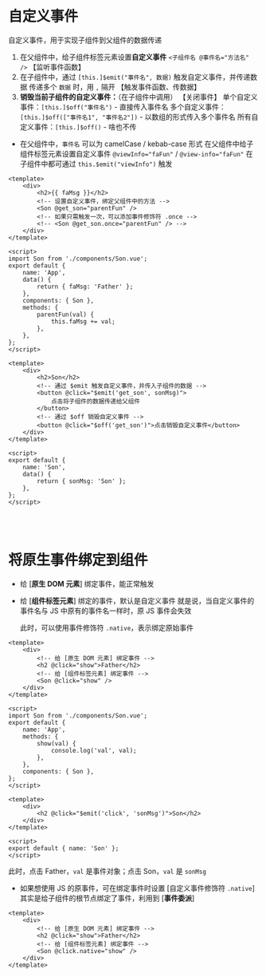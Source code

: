 # 自定义事件

自定义事件，用于实现子组件到父组件的数据传递

1. 在父组件中，给子组件标签元素设置**自定义事件** `<子组件名 @事件名="方法名" />` 【监听事件函数】
2. 在子组件中，通过 `[this.]$emit("事件名", 数据)` 触发自定义事件，并传递数据
   传递多个 `数据` 时，用 `,` 隔开 【触发事件函数、传数据】
3. **销毁当前子组件的自定义事件：**（在子组件中调用） 【关闭事件】
   单个自定义事件：`[this.]$off("事件名")` - 直接传入事件名
   多个自定义事件：`[this.]$off(["事件名1", "事件名2"])` - 以数组的形式传入多个事件名
   所有自定义事件：`[this.]$off()` - 啥也不传

-   在父组件中，`事件名` 可以为 camelCase / kebab-case 形式
    在父组件中给子组件标签元素设置自定义事件 `@viewInfo="faFun"` / `@view-info="faFun"`
    在子组件中都可通过 `this.$emit("viewInfo")` 触发

```vue
<template>
    <div>
        <h2>{{ faMsg }}</h2>
        <!-- 设置自定义事件，绑定父组件中的方法 -->
        <Son @get_son="parentFun" />
        <!-- 如果只需触发一次，可以添加事件修饰符 .once -->
        <!-- <Son @get_son.once="parentFun" /> -->
    </div>
</template>

<script>
import Son from './components/Son.vue';
export default {
    name: 'App',
    data() {
        return { faMsg: 'Father' };
    },
    components: { Son },
    methods: {
        parentFun(val) {
            this.faMsg += val;
        },
    },
};
</script>
```

```vue
<template>
    <div>
        <h2>Son</h2>
        <!-- 通过 $emit 触发自定义事件，并传入子组件的数据 -->
        <button @click="$emit('get_son', sonMsg)">
            点击将子组件的数据传递给父组件
        </button>
        <!-- 通过 $off 销毁自定义事件 -->
        <button @click="$off('get_son')">点击销毁自定义事件</button>
    </div>
</template>

<script>
export default {
    name: 'Son',
    data() {
        return { sonMsg: 'Son' };
    },
};
</script>
```

<br><br>

# 将原生事件绑定到组件

-   给 [**原生 DOM 元素**] 绑定事件，能正常触发

-   给 [**组件标签元素**] 绑定的事件，默认是自定义事件
    就是说，当自定义事件的事件名与 JS 中原有的事件名一样时，原 JS 事件会失效

    此时，可以使用事件修饰符 `.native`，表示绑定原始事件

```vue
<template>
    <div>
        <!-- 给 [原生 DOM 元素] 绑定事件 -->
        <h2 @click="show">Father</h2>
        <!-- 给 [组件标签元素] 绑定事件 -->
        <Son @click="show" />
    </div>
</template>

<script>
import Son from './components/Son.vue';
export default {
    name: 'App',
    methods: {
        show(val) {
            console.log('val', val);
        },
    },
    components: { Son },
};
</script>
```

```vue
<template>
    <div>
        <h2 @click="$emit('click', 'sonMsg')">Son</h2>
    </div>
</template>

<script>
export default { name: 'Son' };
</script>
```

此时，点击 Father，`val` 是事件对象；点击 Son，`val` 是 `sonMsg`

-   如果想使用 JS 的原事件，可在绑定事件时设置 [自定义事件修饰符 `.native`]
    其实是给子组件的根节点绑定了事件，利用到 [**事件委派**]

```vue
<template>
    <div>
        <!-- 给 [原生 DOM 元素] 绑定事件 -->
        <h2 @click="show">Father</h2>
        <!-- 给 [组件标签元素] 绑定事件 -->
        <Son @click.native="show" />
    </div>
</template>
```

<br>

